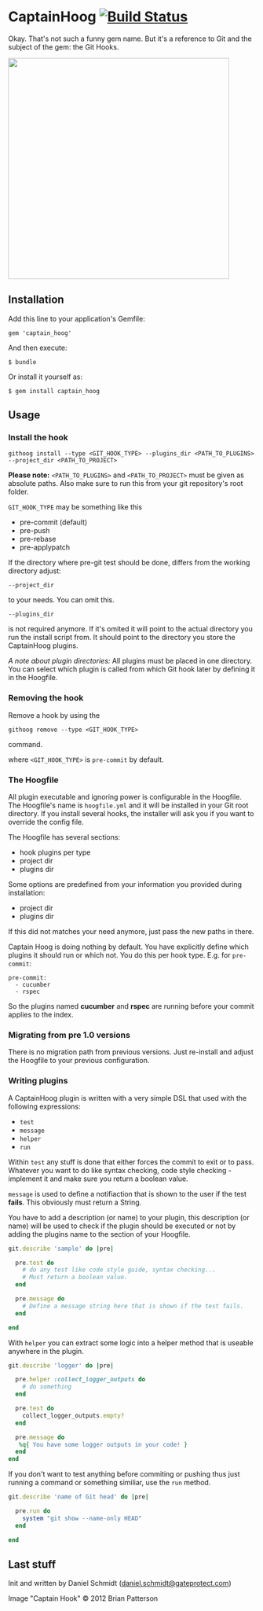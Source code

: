 
# CaptainHoog [![Build Status](https://travis-ci.org/enricogenauck/captain_hoog.svg)](https://travis-ci.org/enricogenauck/captain_hoog)

Okay. That's not such a funny gem name. But it's a reference to Git and the subject
of the gem: the Git Hooks.

<img src="http://dyxygd30hex7h.cloudfront.net/sites/www.prismaticart.com/files/PRISMATIC_ADAM.jpg" height="450">

## Installation

Add this line to your application's Gemfile:

    gem 'captain_hoog'

And then execute:

    $ bundle

Or install it yourself as:

    $ gem install captain_hoog

## Usage

### Install the hook

```
githoog install --type <GIT_HOOK_TYPE> --plugins_dir <PATH_TO_PLUGINS> --project_dir <PATH_TO_PROJECT>
```

**Please note:**  ```<PATH_TO_PLUGINS>``` and ```<PATH_TO_PROJECT>``` must be given as absolute paths.
Also make sure to run this from your git repository's root folder.

```GIT_HOOK_TYPE``` may be something like this

* pre-commit (default)
* pre-push
* pre-rebase
* pre-applypatch

If the directory where pre-git test should be done, differs from the working directory adjust:

```
--project_dir
```

to your needs. You can omit this.

```
--plugins_dir
```

is not required anymore. If it's omited it will point to the actual directory you run the install script from. It should point to the directory you store the CaptainHoog plugins.

_A note about plugin directories:_ All plugins must be placed in one directory. You can select which plugin is called from which Git hook later by defining it in the Hoogfile.

### Removing the hook

Remove a hook by using the

```
githoog remove --type <GIT_HOOK_TYPE>
```

command.

where ```<GIT_HOOK_TYPE>``` is ```pre-commit``` by default.

### The Hoogfile

All plugin executable and ignoring power is configurable in the Hoogfile. The Hoogfile's name is ```hoogfile.yml``` and it will be installed in your Git root directory. If you install several hooks, the installer will ask you if you want to override the config file.

The Hoogfile has several sections:

* hook plugins per type
* project dir
* plugins dir

Some options are predefined from your information you provided during installation:

* project dir
* plugins dir

If this did not matches your need anymore, just pass the new paths in there.

Captain Hoog is doing nothing by default. You have explicitly define which plugins it should run or which not. You do this per hook type. E.g. for ```pre-commit```:

```
pre-commit:
  - cucumber
  - rspec
```

So the plugins named **cucumber** and **rspec** are running before your commit applies to the index.



### Migrating from pre 1.0 versions

There is no migration path from previous versions. Just re-install and adjust the Hoogfile to your previous configuration.

### Writing plugins

A CaptainHoog plugin is written with a very simple DSL that used with the following expressions:

* ```test```
* ```message```
* ```helper```
* ```run```

Within ```test``` any stuff is done that either forces the commit to exit or
to pass. Whatever you want to do like syntax checking, code style checking -
implement it and make sure you return a boolean value.

```message``` is used to define a notifiaction that is shown to the user if
the test **fails**. This obviously must return a String.

You have to add a description (or name) to your plugin, this description (or name) will be used to check if the plugin should be executed or not by adding the plugins name to the section <hook plugins per type> of your Hoogfile.

```rb
git.describe 'sample' do |pre|

  pre.test do
    # do any test like code style guide, syntax checking...
    # Must return a boolean value.
  end

  pre.message do
    # Define a message string here that is shown if the test fails.
  end

end
```

With ```helper``` you can extract some logic into a helper method that is useable anywhere
in the plugin.

```rb
git.describe 'logger' do |pre|

  pre.helper :collect_logger_outputs do
    # do something
  end

  pre.test do
    collect_logger_outputs.empty?
  end

  pre.message do
   %q{ You have some logger outputs in your code! }
  end
end
```

If you don't want to test anything before commiting or pushing thus just running
a command or something similiar, use the ```run``` method.

```rb
git.describe 'name of Git head' do |pre|

  pre.run do
    system "git show --name-only HEAD"
  end

end

```

## Last stuff

Init and written by Daniel Schmidt (daniel.schmidt@gateprotect.com)

Image "Captain Hook" © 2012 Brian Patterson
